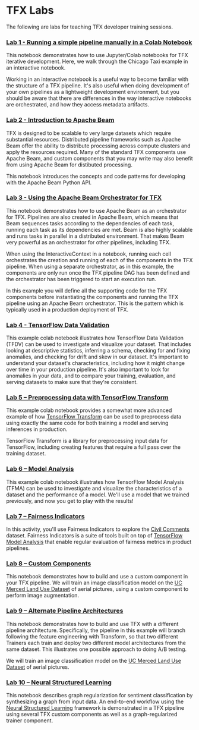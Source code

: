 # TFX Labs

The following are labs for teaching TFX developer training sessions.

### [Lab 1 - Running a simple pipeline manually in a Colab Notebook](https://colab.sandbox.google.com/github/tensorflow/workshops/blob/master/tfx_labs/Lab_1_Pipeline_in_Colab.ipynb)

This notebook demonstrates how to use Jupyter/Colab notebooks for TFX iterative development. Here, we walk through the Chicago Taxi example in an interactive notebook.

Working in an interactive notebook is a useful way to become familiar with the structure of a TFX pipeline. It's also useful when doing development of your own pipelines as a lightweight development environment, but you should be aware that there are differences in the way interactive notebooks are orchestrated, and how they access metadata artifacts.

### [Lab 2 - Introduction to Apache Beam](https://colab.sandbox.google.com/github/tensorflow/workshops/blob/master/tfx_labs/Lab_2_Intro_to_Apache_Beam.ipynb)

TFX is designed to be scalable to very large datasets which require substantial resources. Distributed pipeline frameworks such as Apache Beam offer the ability to distribute processing across compute clusters and apply the resources required. Many of the standard TFX components use Apache Beam, and custom components that you may write may also benefit from using Apache Beam for distibuted processing.

This notebook introduces the concepts and code patterns for developing with the Apache Beam Python API.

### [Lab 3 - Using the Apache Beam Orchestrator for TFX](https://colab.sandbox.google.com/github/tensorflow/workshops/blob/master/tfx_labs/Lab_3_Beam_Orchestrator.ipynb)

This notebook demonstrates how to use Apache Beam as an orchestrator for TFX. Pipelines are also created in Apache Beam, which means that Beam sequences tasks according to the dependencies of each task, running each task as its dependencies are met. Beam is also highly scalable and runs tasks in parallel in a distributed environment. That makes Beam very powerful as an orchestrator for other pipelines, including TFX.

When using the InteractiveContext in a notebook, running each cell orchestrates the creation and running of each of the components in the TFX pipeline. When using a separate orchestrator, as in this example, the components are only run once the TFX pipeline DAG has been defined and the orchestrator has been triggered to start an execution run.

In this example you will define all the supporting code for the TFX components before instantiating the components and running the TFX pipeline using an Apache Beam orchestrator. This is the pattern which is typically used in a production deployment of TFX.

### [Lab 4 - TensorFlow Data Validation](https://colab.sandbox.google.com/github/tensorflow/workshops/blob/master/tfx_labs/Lab_4_Data_Validation.ipynb)

This example colab notebook illustrates how TensorFlow Data Validation (TFDV) can be used to investigate and visualize your dataset. That includes looking at descriptive statistics, inferring a schema, checking for and fixing anomalies, and checking for drift and skew in our dataset. It's important to understand your dataset's characteristics, including how it might change over time in your production pipeline. It's also important to look for anomalies in your data, and to compare your training, evaluation, and serving datasets to make sure that they're consistent.

### [Lab 5 – Preprocessing data with TensorFlow Transform](https://colab.sandbox.google.com/github/tensorflow/workshops/blob/master/tfx_labs/Lab_5_TensorFlow_Transform.ipynb)

This example colab notebook provides a somewhat more advanced example of how [TensorFlow Transform](https://www.tensorflow.org/tfx/transform/) can be used to preprocess data using exactly the same code for both training a model and serving inferences in production.

TensorFlow Transform is a library for preprocessing input data for TensorFlow, including creating features that require a full pass over the training dataset.

### [Lab 6 – Model Analysis](https://colab.sandbox.google.com/github/tensorflow/workshops/blob/master/tfx_labs/Lab_6_Model_Analysis.ipynb)

This example colab notebook illustrates how TensorFlow Model Analysis (TFMA) can be used to investigate and visualize the characteristics of a dataset and the performance of a model. We'll use a model that we trained previously, and now you get to play with the results!

### [Lab 7 – Fairness Indicators](https://colab.sandbox.google.com/github/tensorflow/workshops/blob/master/tfx_labs/Lab_7_Fairness_Indicators.ipynb)

In this activity, you'll use Fairness Indicators to explore the [Civil Comments](https://www.kaggle.com/c/jigsaw-unintended-bias-in-toxicity-classification) dataset. Fairness Indicators is a suite of tools built on top of [TensorFlow Model Analysis](https://www.tensorflow.org/tfx/model_analysis/get_started) that enable regular evaluation of fairness metrics in product pipelines.

### [Lab 8 – Custom Components](https://colab.sandbox.google.com/github/tensorflow/workshops/blob/master/tfx_labs/Lab_8_Custom_Components.ipynb)

This notebook demonstrates how to build and use a custom component in your TFX pipeline. We will train an image classification model on the [UC Merced Land Use Dataset](http://weegee.vision.ucmerced.edu/datasets/landuse.html) of aerial pictures, using a custom component to perform image augmentation.

### [Lab 9 – Alternate Pipeline Architectures](https://colab.sandbox.google.com/github/tensorflow/workshops/blob/master/tfx_labs/Lab_9_Alternate_Pipeline_Architectures.ipynb)

This notebook demonstrates how to build and use TFX with a different pipeline architecture.  Specifically, the pipeline in this example will branch following the feature engineering with Transform, so that two different Trainers each train and deploy two different model architectures from the same dataset.  This illustrates one possible approach to doing A/B testing.

We will train an image classification model on the [UC Merced Land Use Dataset](http://weegee.vision.ucmerced.edu/datasets/landuse.html) of aerial pictures.

### [Lab 10 – Neural Structured Learning](https://colab.sandbox.google.com/github/tensorflow/workshops/blob/master/tfx_labs/Lab_10_Neural_Structured_Learning.ipynb)

This notebook describes graph regularization for sentiment classification by synthesizing a graph from input data. An end-to-end workflow using the [Neural Structured Learning](https://www.tensorflow.org/neural_structured_learning) framework is demonstrated in a TFX pipeline using several TFX custom components as well as a graph-regularized trainer component.

